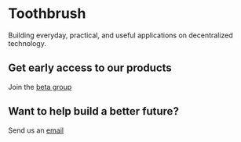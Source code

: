 # Toothbrush
Building everyday, practical, and useful applications on decentralized technology.

## Get early access to our products
Join the [beta group](https://forms.gle/MoBf8g9YfHiQjyM27)

## Want to help build a better future?
Send us an [email](mailto:hello@thephotobase.com)
